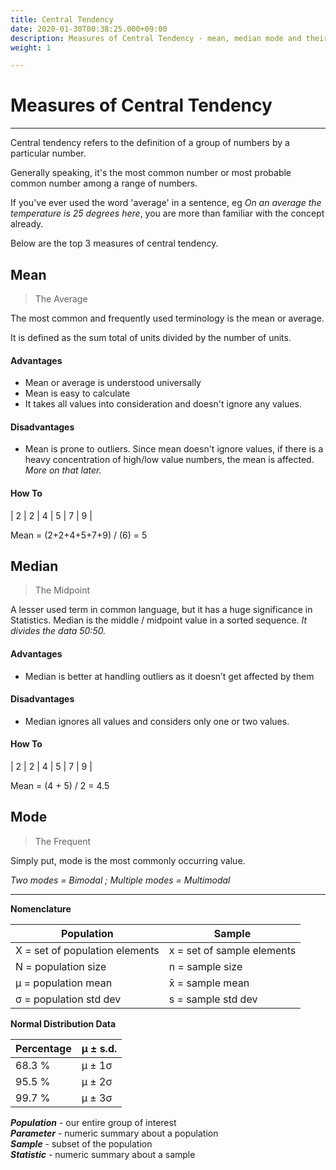 ```yaml
---
title: Central Tendency
date: 2020-01-30T00:38:25.000+09:00
description: Measures of Central Tendency - mean, median mode and their formula
weight: 1

---
```

# Measures of Central Tendency

***

Central tendency refers to the definition of a group of numbers by a particular number.

Generally speaking, it's the most common number or most probable common number among a range of numbers.

If you've ever used the word 'average' in a sentence, eg _On an average the temperature is 25 degrees here_, you are more than familiar with the concept already.

Below are the top 3 measures of central tendency.

## Mean

> The Average

The most common and frequently used terminology is the mean or average.

It is defined as the sum total of units divided by the number of units.

#### Advantages

* Mean or average is understood universally
* Mean is easy to calculate
* It takes all values into consideration and doesn't ignore any values.

#### Disadvantages

* Mean is prone to outliers. Since mean doesn't ignore values, if there is a heavy concentration of high/low value numbers, the mean is affected. _More on that later._

#### How To

| 2 | 2 | 4 | 5 | 7 | 9 |

Mean = (2+2+4+5+7+9) / (6) = 5

## Median

> The Midpoint

A lesser used term in common language, but it has a huge significance in Statistics. Median is the middle / midpoint value in a sorted sequence. _It divides the data 50:50._

#### Advantages

* Median is better at handling outliers as it doesn’t get affected by them

#### Disadvantages

* Median ignores all values and considers only one or two values.

#### How To

| 2 | 2 | 4 | 5 | 7 | 9 |

Mean = (4 + 5) / 2 = 4.5

## Mode

> The Frequent

Simply put, mode is the most commonly occurring value.

_Two modes = Bimodal ; Multiple modes = Multimodal_

***

**Nomenclature**

| Population | Sample |
| --- | --- |
| X = set of population elements | x = set of sample elements |
| N = population size | n = sample size |
| μ = population mean | x̄ = sample mean |
| σ = population std dev | s = sample std dev |

**Normal Distribution Data**

| Percentage | μ ± s.d. |
| --- | --- |
| 68.3 % | μ ± 1σ |
| 95.5 % | μ ± 2σ |
| 99.7 % | μ ± 3σ |

**_Population_** - our entire group of interest  
**_Parameter_** - numeric summary about a population  
**_Sample_** - subset of the population  
**_Statistic_** - numeric summary about a sample